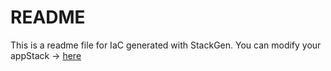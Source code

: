 # README
This is a readme file for IaC generated with StackGen.
You can modify your appStack -> [here](http://main.dev.stackgen.com/appstacks/ec116913-4b45-4ace-9e66-e7f93833dff9)
